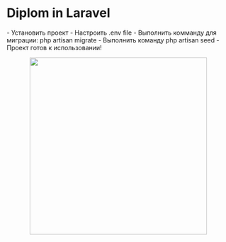 <H1> Diplom in Laravel</H1>
    -   Установить проект 
    -   Настроить .env file
    -   Выполнить комманду для миграции: php artisan migrate
    -   Выполнить команду php artisan seed 
    -   Проект готов к использовании!
<p align="center"><a href="https://laravel.com" target="_blank"><img src="https://raw.githubusercontent.com/laravel/art/master/logo-lockup/5%20SVG/2%20CMYK/1%20Full%20Color/laravel-logolockup-cmyk-red.svg" width="400"></a></p>
